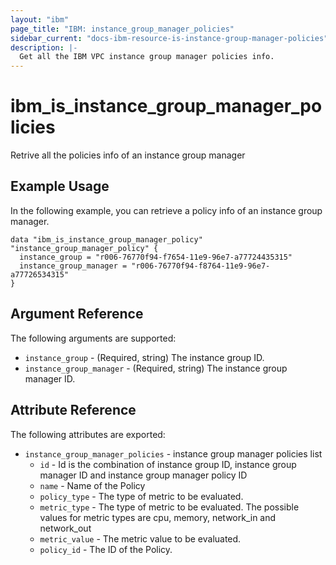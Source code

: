 ```yaml
---
layout: "ibm"
page_title: "IBM: instance_group_manager_policies"
sidebar_current: "docs-ibm-resource-is-instance-group-manager-policies"
description: |-
  Get all the IBM VPC instance group manager policies info.
---
```


# ibm\_is_instance_group_manager_policies

Retrive all the policies info of an instance group manager

## Example Usage

In the following example, you can retrieve a policy info of an instance group manager.
```hcl
data "ibm_is_instance_group_manager_policy" "instance_group_manager_policy" {
  instance_group = "r006-76770f94-f7654-11e9-96e7-a77724435315"
  instance_group_manager = "r006-76770f94-f8764-11e9-96e7-a77726534315"
}
```

## Argument Reference

The following arguments are supported:
* `instance_group` - (Required, string) The instance group ID.
* `instance_group_manager` - (Required, string) The instance group manager ID.

## Attribute Reference

The following attributes are exported:

* `instance_group_manager_policies` - instance group manager policies list
  * `id` - Id is the combination of instance group ID, instance group manager ID and instance group manager policy ID
  * `name` - Name of the Policy
  * `policy_type` - The type of metric to be evaluated.
  * `metric_type` - The type of metric to be evaluated. The possible values for metric types are cpu, memory, network_in and network_out
  * `metric_value` - The metric value to be evaluated.
  * `policy_id` - The ID of the Policy.
